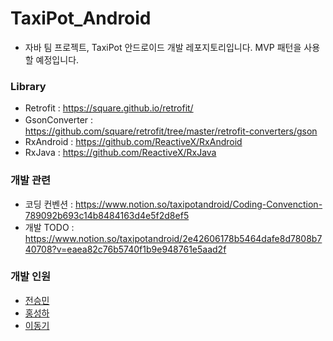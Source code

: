 # TaxiPot_Android
+ 자바 팀 프로젝트, TaxiPot 안드로이드 개발 레포지토리입니다.
MVP 패턴을 사용할 예정입니다.

### Library

+ Retrofit : https://square.github.io/retrofit/
+ GsonConverter :　https://github.com/square/retrofit/tree/master/retrofit-converters/gson
+ RxAndroid : https://github.com/ReactiveX/RxAndroid
+ RxJava : https://github.com/ReactiveX/RxJava

### 개발 관련
+ 코딩 컨벤션 : https://www.notion.so/taxipotandroid/Coding-Convenction-789092b693c14b8484163d4e5f2d8ef5
+ 개발 TODO : https://www.notion.so/taxipotandroid/2e42606178b5464dafe8d7808b740708?v=eaea82c76b5740f1b9e948761e5aad2f

### 개발 인원
+ [전승민](https://github.com/nwar-Jeon)
+ [홍성하](https://github.com/KRMKGOLD)
+ [이동기](https://github.com/donkyey)

